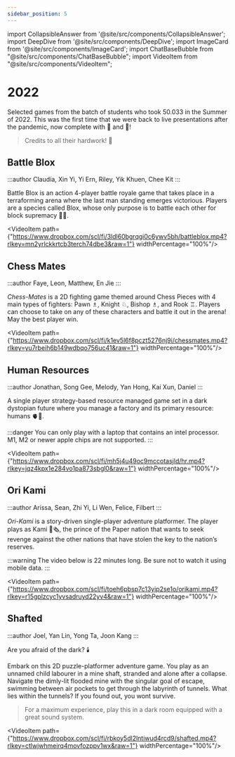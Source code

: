 ```yaml
---
sidebar_position: 5
---
```


import CollapsibleAnswer from '@site/src/components/CollapsibleAnswer';
import DeepDive from '@site/src/components/DeepDive';
import ImageCard from '@site/src/components/ImageCard';
import ChatBaseBubble from "@site/src/components/ChatBaseBubble";
import VideoItem from "@site/src/components/VideoItem";

# 2022

Selected games from the batch of students who took 50.033 in the Summer of 2022. This was the first time that we were back to live presentations after the pandemic, now complete with 🍹 and 🍕!

> Credits to all their hardwork! 🍾

## Battle Blox

:::author
Claudia, Xin Yi, Yi Ern, Riley, Yik Khuen, Chee Kit
:::

Battle Blox is an action 4-player battle royale game that takes place in a terraforming arena where the last man standing emerges victorious. Players are a species called Blox, whose only purpose is to battle each other for block supremacy 🏋️‍♀️.

<VideoItem path={"https://www.dropbox.com/scl/fi/3ldl60bgrqgi0c6ywv5bh/battleblox.mp4?rlkey=mn2yrlckkrtcb3terch74dbe3&raw=1"} widthPercentage="100%"/>

## Chess Mates

:::author
Faye, Leon, Matthew, En Jie
:::

_Chess-Mates_ is a 2D fighting game themed around Chess Pieces with 4 main types of fighters: Pawn ♗, Knight ♘, Bishop ♗, and Rook ♖. Players can choose to take on any of these characters and battle it out in the arena! May the best player win.

<VideoItem path={"https://www.dropbox.com/scl/fi/k1ev5l6f8pczt5276nj9i/chessmates.mp4?rlkey=yu7rbeih6b149wdbqo756uc41&raw=1"} widthPercentage="100%"/>

## Human Resources

:::author
Jonathan, Song Gee, Melody, Yan Hong, Kai Xun, Daniel
:::

A single player strategy-based resource managed game set in a dark dystopian future where you manage a factory and its primary resource: humans 🫀🧬.

:::danger
You can only play with a laptop that contains an intel processor. M1, M2 or newer apple chips are not supported.
:::

<VideoItem path={"https://www.dropbox.com/scl/fi/mh5j4u49oc9mccotasjld/hr.mp4?rlkey=jqz4kpx1e284vo1pa873sbgl0&raw=1"} widthPercentage="100%"/>

## Ori Kami

:::author
Arissa, Sean, Zhi Yi, Li Wen, Felice, Filbert
:::

_Ori-Kami_ is a story-driven single-player adventure platformer. The player plays as Kami 🪭🗞️, the prince of the Paper nation that wants to seek revenge against the other nations that have stolen the key to the nation’s reserves.

:::warning
The video below is 22 minutes long. Be sure not to watch it using mobile data.
:::

<VideoItem path={"https://www.dropbox.com/scl/fi/toeh6pbsp7c13yip2se1o/orikami.mp4?rlkey=r15gplzcyc1yvsadruyd22yv4&raw=1"} widthPercentage="100%"/>

## Shafted

:::author
Joel, Yan Lin, Yong Ta, Joon Kang
:::

Are you afraid of the dark? 🕯️

Embark on this 2D puzzle-platformer adventure game. You play as an unnamed child labourer in a mine shaft, stranded and alone after a collapse. Navigate the dimly-lit flooded mine with the singular goal of escape, swimming between air pockets to get through the labyrinth of tunnels. What lies within the tunnels? If you found out, you wont survive.

> For a maximum experience, play this in a dark room equipped with a great sound system.

<VideoItem path={"https://www.dropbox.com/scl/fi/rbkoy5dl2lntiwud4rcd9/shafted.mp4?rlkey=ctlwjwhmeirq4movfozppv1wx&raw=1"} widthPercentage="100%"/>
